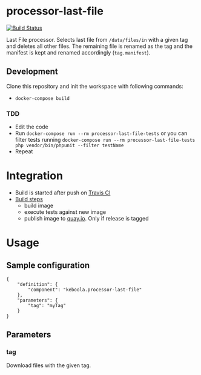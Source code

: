 # processor-last-file

[![Build Status](https://travis-ci.org/keboola/processor-last-file.svg?branch=master)](https://travis-ci.org/keboola/processor-last-file)

Last File processor. Selects last file from `/data/files/in` with a given tag and deletes all other files. The remaining file is renamed as the tag and the manifest is kept and renamed accordingly (`tag.manifest`).
 
## Development
 
Clone this repository and init the workspace with following commands:

- `docker-compose build`

### TDD 

 - Edit the code
 - Run `docker-compose run --rm processor-last-file-tests` or you can filter tests running `docker-compose run --rm processor-last-file-tests php vendor/bin/phpunit --filter testName`
 - Repeat
 
# Integration
 - Build is started after push on [Travis CI](https://travis-ci.org/keboola/processor-last-file)
 - [Build steps](https://github.com/keboola/processor-last-file/blob/master/.travis.yml)
   - build image
   - execute tests against new image
   - publish image to [quay.io](https://quay.io/repository/keboola/processor-last-file). Only if release is tagged
   
# Usage

## Sample configuration

```
{  
    "definition": {
        "component": "keboola.processor-last-file"
    },
    "parameters": {
        "tag": "myTag" 
    }
}
```

## Parameters

### tag

Download files with the given tag. 
